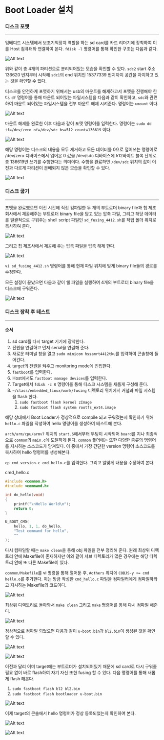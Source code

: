 # Boot Loader 설치

### 디스크 포맷

---

임베디드 시스템에서 보조기억장치 역할을 하는 sd card를 카드 리더기에 장착하여 이를 Host 컴퓨터와 연결하여 본다. `fdisk -l` 명령어를 통해 확인한 구조는 다음과 같다.

![Alt text](<./image/Screenshot from 2024-04-18 09-24-59.png>)

위와 같이 총 4개의 파티션으로 분리되어있는 모습을 확인할 수 있다. `sdc2` start 주소 136620 번지부터 시작해 `sdc1`의 end 위치인 15377339 번지까지 공간을 차지하고 있는 것을 확인할 수 있다.

디스크를 안전하게 포맷하기 위해서는 usb의 마운트를 해제하고서 포맷을 진행해야 한다. `df` 명령어를 통해 마운트 되어있는 파일시스템을 다음과 같이 확인하고, `sdc`와 관련하여 마운트 되어있는 파일시스템을 전부 마운트 해제 시켜준다. 명령어는 `umount` 이다.

![Alt text](<./image/Screenshot from 2024-04-18 09-35-48.png>)

마운트 해제를 완료한 이후 다음과 같이 포맷 명령어를 입력한다. 명령어는 `sudo dd if=/dev/zero of=/dev/sdc bs=512 count=136619`  이다.

![Alt text](<./image/Screenshot from 2024-04-18 09-50-52.png>)

해당 명령어는 디스크의 내용을 모두 제거하고 모든 데이터를 0으로 덮어쓰는 명령어로 /dev/zero 디바이스에서 읽어온 0 값을 /dev/sdc 디바이스에 512바이트 블록 단위로 총 136619번 쓰기를 수행한다는 의미이다. 수행을 완료하면 `/dev/sdc` 위치의 값이 이전과 다르게 파티션이 분배되지 않은 모습을 확인할 수 있다.

![Alt text](<./image/Screenshot from 2024-04-18 09-51-50.png>)


### 디스크 굽기

---

포맷을 완료했으면 이전 시간에 직접 컴파일한 두 개의 부트로더 binary file과 칩 제조회사에서 제공해주는 부트로더 binary file을 담고 있는 압축 파일, 그리고 해당 데이터를 일괄적으로 구워주는 shell script 파일인 `sd_fusing_4412.sh`를 작업 폴더 위치로 복사하여 준다.

![Alt text](<./image/Screenshot from 2024-04-18 10-02-37.png>)

그리고 칩 제조사에서 제공해 주는 압축 파일을 압축 해제 한다.

![Alt text](<./image/Screenshot from 2024-04-18 10-03-17.png>)

`vi sd_fusing_4412.sh` 명령어를 통해 현재 파일 위치에 맞게 binary file들의 경로를 수정한다.

모든 설정이 끝났으면 다음과 같이 쉘 파일을 실행하여 4개의 부트로더 binary file을 디스크에 구워준다.

![Alt text](<./image/Screenshot from 2024-04-18 10-15-59.png>)

### 디스크 장착 후 테스트

---

#### 순서

1. sd card를 다시 target 기기에 장착한다.
2. 전원을 연결하고 먼저 serial을 연결해 준다.
3. 새로운 터미널 창을 열고 `sudo minicom hssamrt4412tku`를 입력하여 콘솔창에 들어간다.
4. target의 전원을 켜주고 monitoring mode에 진입한다.
5. `fastboot`를 입력한다.
6. Host에서도 `fastboot manage devices`를 입력한다.
7. Target에서 `fdisk -c 0` 명령어를 통해 디스크 시스템을 새롭게 구성해 준다.
8. `~/class/embedded_linux/work/fusing` 디렉토리 위치에서 커널과 파일 시스템을 flash 한다.
   1. `sudo fastboot flash kernel zImage`
   2. `sudo fastboot flash system rootfs_ext4.image`

해당 상태에서 Boot Loader가 정상적으로 compile 되고 구워졌는지 확인하기 위해 `hello.c` 파일을 작성하여 hello 명령어를 생성하여 테스트해 본다.

`arch/arm/cpu/armv7` 위치의 `start.S`에서부터 부팅이 시작되어 `board`를 지나 최종적으로 `common`의 `main.c`에 도달하게 된다. `common` 폴더에는 또한 다양한 종류의 명령어를 지시하는 소스코드가 담겨있다. 이 중에서 가장 간단한 version 명령어 소스코드를 복사하여 hello 명령어를 생성해본다.

`cp cmd_version.c cmd_hello.c`를 입력한다. 그리고 알맞게 내용을 수정하여 본다.

cmd_hello.c
```C
#include <common.h> 
#include <command.h>

int do_hello(void)
{
    printf("\nHello World\n");
    return 0;
}

U_BOOT_CMD( 
    hello, 1, 1, do_hello,
    "Test command for hello",
    ""
);
```

다시 컴파일할 때는 `make clean`을 통해 obj 파일을 전부 정리해 준다. 원래 최상위 디렉토리 안에 Makefile이 존재하지만 이와 같이 서브 디렉토리가 많은 경우에는 해당 디렉토리 안에 또 다른 Makefile이 있다.

`common/Makefile`를 vi 명령을 통해 열어둔 후, `#others` 위치에 `COBJS-y += cmd hello.o`를 추가한다. 이는 방금 작성한 `cmd_hello.c` 파일을 컴파일러에게 컴파일하라고 지시하는 Makefile의 코드이다.

![Alt text](<./image/Screenshot from 2024-04-18 11-13-26.png>)

최상위 디렉토리로 돌아와서 `make clean` 그리고 `make` 명령어를 통해 다시 컴파일 해준다.

![Alt text](<./image/Screenshot from 2024-04-18 11-14-47.png>)

정상적으로 컴파일 되었으면 다음과 같이 `u-boot.bin`과 `bl2.bin`이 생성된 것을 확인할 수 있다.

![Alt text](<./image/Screenshot from 2024-04-18 11-15-05.png>)

![Alt text](<./image/Screenshot from 2024-04-18 11-15-10.png>)

이전과 달리 이미 target에는 부트로더가 설치되어있기 때문에 sd card로 다시 구워줄 필요 없이 바로 flash하여 자기 자신 또한 fusing 할 수 있다. 다음 명령어를 통해 새롭게 flash 해본다.

1. `sudo fastboot flash bl2 bl2.bin`
2. `sudo fastboot flash bootloader u-boot.bin`

![Alt text](<./image/Screenshot from 2024-04-18 11-26-58.png>)

이제 target의 콘솔에서 hello 명령어가 정상 등록되었는지 확인하여 본다.

![Alt text](<./image/Screenshot from 2024-04-18 11-27-50.png>)

![Alt text](<./image/Screenshot from 2024-04-18 11-28-15.png>)
